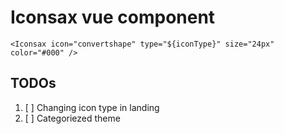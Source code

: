 # Iconsax vue component

```vue
<Iconsax icon="convertshape" type="${iconType}" size="24px" color="#000" />
```

## TODOs

1. [ ] Changing icon type in landing
2. [ ] Categoriezed theme
